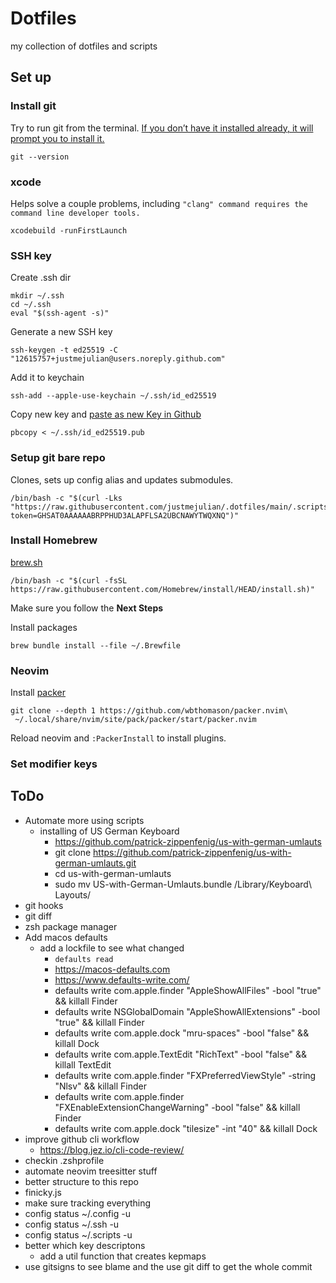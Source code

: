 # Dotfiles
my collection of dotfiles and scripts

## Set up

### Install git
Try to run git from the terminal. [If you don’t have it installed already, it will prompt you to install it.](https://git-scm.com/book/en/v2/Getting-Started-Installing-Git)
```
git --version
```

### xcode
Helps solve a couple problems, including `"clang" command requires the command line developer tools.`
```
xcodebuild -runFirstLaunch
```

### SSH key
Create .ssh dir
```
mkdir ~/.ssh
cd ~/.ssh
eval "$(ssh-agent -s)"
```

Generate a new SSH key
```
ssh-keygen -t ed25519 -C "12615757+justmejulian@users.noreply.github.com"
```

Add it to keychain
```
ssh-add --apple-use-keychain ~/.ssh/id_ed25519
```

Copy new key and [paste as new Key in Github](https://github.com/settings/ssh/new)
```
pbcopy < ~/.ssh/id_ed25519.pub
```

### Setup git bare repo
Clones, sets up config alias and updates submodules.
```
/bin/bash -c "$(curl -Lks "https://raw.githubusercontent.com/justmejulian/.dotfiles/main/.scripts/install.sh?token=GHSAT0AAAAAABRPPHUD3ALAPFLSA2UBCNAWYTWQXNQ")"
```

### Install Homebrew
[brew.sh](https://brew.sh)
```
/bin/bash -c "$(curl -fsSL https://raw.githubusercontent.com/Homebrew/install/HEAD/install.sh)"
```
Make sure you follow the __Next Steps__

Install packages
```
brew bundle install --file ~/.Brewfile
```

### Neovim
Install [packer](https://github.com/wbthomason/packer.nvim)
```
git clone --depth 1 https://github.com/wbthomason/packer.nvim\
 ~/.local/share/nvim/site/pack/packer/start/packer.nvim
```

Reload neovim and `:PackerInstall` to install plugins.

### Set modifier keys

## ToDo
- Automate more using scripts
  - installing of US German Keyboard 
    - https://github.com/patrick-zippenfenig/us-with-german-umlauts
    -  git clone https://github.com/patrick-zippenfenig/us-with-german-umlauts.git
    - cd us-with-german-umlauts
    - sudo mv US-with-German-Umlauts.bundle /Library/Keyboard\ Layouts/
- git hooks
- git diff
- zsh package manager
- Add macos defaults
  - add a lockfile to see what changed
    - `defaults read`
    - https://macos-defaults.com
    - https://www.defaults-write.com/
    - defaults write com.apple.finder "AppleShowAllFiles" -bool "true" && killall Finder
    - defaults write NSGlobalDomain "AppleShowAllExtensions" -bool "true" && killall Finder
    - defaults write com.apple.dock "mru-spaces" -bool "false" && killall Dock
    - defaults write com.apple.TextEdit "RichText" -bool "false" && killall TextEdit
    - defaults write com.apple.finder "FXPreferredViewStyle" -string "Nlsv" && killall Finder
    -  defaults write com.apple.finder "FXEnableExtensionChangeWarning" -bool "false" && killall Finder
    - defaults write com.apple.dock "tilesize" -int "40" && killall Dock
- improve github cli workflow
  - https://blog.jez.io/cli-code-review/
- checkin .zshprofile
- automate neovim treesitter stuff
- better structure to this repo
- finicky.js
- make sure tracking everything
 - config status ~/.config -u
 - config status ~/.ssh -u
 - config status ~/.scripts -u
- better which key descriptons
  - add a util function that creates kepmaps
- use gitsigns to see blame and the use git diff to get the whole commit
